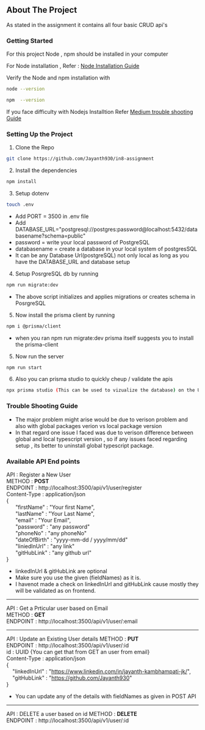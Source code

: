 
## About The Project
 As stated in the assignment it contains all four basic CRUD api's

### Getting Started

 For this project Node , npm should be installed in your computer
 
 For Node installation , Refer : [Node Installation Guide](https://nodejs.org/en/download/source-code)
 
  Verify the Node and npm installation with 
  ```sh
  node --version
  ```
  ```sh
  npm  --version 
  ```
If you face difficulty with Nodejs Installtion Refer
[Medium trouble shooting Guide](https://medium.com/@asiandigitalhub/troubleshooting-installation-issues-for-node-js-40ef0261e54c)

### Setting Up the Project
1. Clone the Repo
```sh
git clone https://github.com/Jayanth930/in8-assignment
```
2. Install the dependencies
```sh
npm install 
```
3. Setup dotenv
```sh
touch .env
```
* Add PORT = 3500 in .env file
* Add DATABASE_URL="postgresql://postgres:password@localhost:5432/databasename?schema=public"
* password = write your local password of PostgreSQL
* databasename = create a database in your local system of postgresSQL
* It can be any Database Url(postgreSQL) not only local as long as you have the DATABASE_URL and database setup 

4. Setup PosrgreSQL db by running
```sh 
npm run migrate:dev
```
* The above script initializes and applies migrations or  creates schema in PosrgreSQL
5. Now install the prisma client by running
```sh
npm i @prisma/client
```
* when you ran npm run migrate:dev prisma itself suggests you to install the prisma-client
5. Now run the server 
```sh
npm run start 
```
6. Also you can prisma studio to quickly cheup / validate the apis
```sh
npx prisma studio (This can be used to vizualize the database) on the Url : http://localhost:5555
```

### Trouble Shooting Guide
* The major problem might arise would be due to verison problem and also with global packages verion vs local package version
* In that regard one issue I faced was due to verison difference between global and local typescript version , so if any issues faced regarding setup , its better to uninstall global typescript package.

### Available API End points

API : Register a New User  
METHOD : **POST**  
ENDPOINT : http://localhost:3500/api/v1/user/register    
Content-Type : application/json  
{  
    &nbsp; &nbsp; &nbsp; "firstName" : "Your first Name",  
    &nbsp; &nbsp; &nbsp; "lastName" : "Your Last Name",  
    &nbsp; &nbsp; &nbsp; "email" : "Your Email",  
    &nbsp; &nbsp; &nbsp; "password" : "any password"  
    &nbsp; &nbsp; &nbsp; "phoneNo" : "any phoneNo"  
    &nbsp; &nbsp; &nbsp; "dateOfBirth" : "yyyy-mm-dd / yyyy/mm/dd"  
    &nbsp; &nbsp; &nbsp; "liniedInUrl" : "any link"  
    &nbsp; &nbsp; &nbsp; "gitHubLink" : "any github url"  
}
* linkedInUrl & gitHubLink are optional
* Make sure you use the given (fieldNames) as it is.
* I havenot made a check on linkedInUrl and gitHubLink cause mostly they will be validated as on frontend.
---

API : Get a Prticular user based on Email  
METHOD : **GET**  
ENDPOINT : http://localhost:3500/api/v1/user/:email 

---

API : Update an Existing User details
METHOD : **PUT**  
ENDPOINT : http://localhost:3500/api/v1/user/:id  
id : UUID {You can get that from GET an user from email}  
Content-Type : application/json  
{    
  &nbsp; &nbsp;  "linkedInUrl" : "https://www.linkedin.com/in/jayanth-kambhampati-jk/",  
&nbsp; &nbsp; "gitHubLink" : "https://github.com/Jayanth930"  
}
* You can update any of the details with fieldNames as given in POST API

---

API : DELETE a user based on id 
METHOD : **DELETE**  
ENDPOINT : http://localhost:3500/api/v1/user/:id